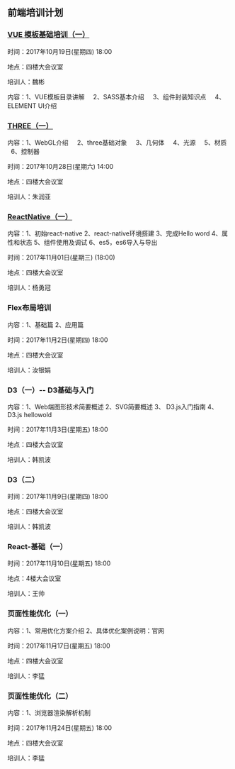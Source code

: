 ## 前端培训计划

### [VUE 模板基础培训（一）](https://github.com/jusfoun-FE/spa-development-pc)
时间：2017年10月19日(星期四) 18:00

地点：四楼大会议室

培训人：魏彬

内容：1、VUE模板目录讲解
     2、SASS基本介绍
     3、组件封装知识点
     4、ELEMENT UI介绍

### [THREE（一）](https://github.com/zhu18/Train_THREE)
内容：1、WebGL介绍
     2、three基础对象
     3、几何体 
     4、光源
     5、材质
     6、控制器
 
 时间：2017年10月28日(星期六) 14:00
 
 地点：四楼大会议室
 
 培训人：朱润亚

### [ReactNative（一）](https://github.com/yangyongguan/react-native-01)
内容：1、初始react-native
     2、react-native环境搭建
     3、完成Hello word 
     4、属性和状态
     5、组件使用及调试
     6、es5，es6导入与导出
 
 时间：2017年11月01日(星期三) (18:00)
 
 地点：四楼大会议室
 
 培训人：杨勇冠
 
 ### Flex布局培训
内容：1、基础篇 
   	  2、应用篇
   	  
时间：2017年11月2日(星期四) 18:00   

地点：四楼大会议室
	  
培训人：汝银娟	  

### D3（一）-- D3基础与入门
内容：1、Web端图形技术简要概述
   	2、SVG简要概述
   	3、	D3.js入门指南
   	4、	D3.js hellowold
   	
时间：2017年11月3日(星期五) 18:00

地点：四楼大会议室

培训人：韩凯波

### D3（二）
时间：2017年11月9日(星期四) 18:00

地点：四楼大会议室

培训人：韩凯波


### React-基础（一）
时间：2017年11月10日(星期五) 18:00

地点：4楼大会议室

培训人：王帅

### 页面性能优化（一）
内容：1、常用优化方案介绍
   	  2、具体优化案例说明：官网
   	  
时间：2017年11月17日(星期五) 18:00   	  

地点：四楼大会议室

培训人：李猛

### 页面性能优化（二）
内容：1、浏览器渲染解析机制

时间：2017年11月24日(星期五) 18:00

地点：四楼大会议室

培训人：李猛



